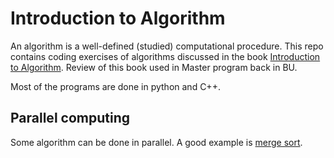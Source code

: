 # Introduction to Algorithm
An algorithm is a well-defined (studied) computational procedure. This repo contains 
coding exercises of algorithms discussed in the 
book [Introduction to Algorithm](https://www.amazon.com/Introduction-Algorithms-3rd-MIT-Press/dp/0262033844).
Review of this book used in Master program back in BU.

Most of the programs are done in python and C++.

## Parallel computing
Some algorithm can be done in parallel. A good example is [merge sort](./ParallelComputing/MergeSort.py). 


